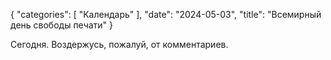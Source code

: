 {
   "categories": [
      "Календарь"
   ],
   "date": "2024-05-03",
   "title": "Всемирный день свободы печати"
}

Сегодня. Воздержусь, пожалуй, от комментариев.
